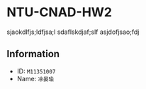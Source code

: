 # NTU-CNAD-HW2

sjaokdlfjs;ldfjsa;l
sdaflskdjaf;slf
asjdofjsao;fdj

## Information

- ID: `M11351007`
- Name: `凃晏瑜`
